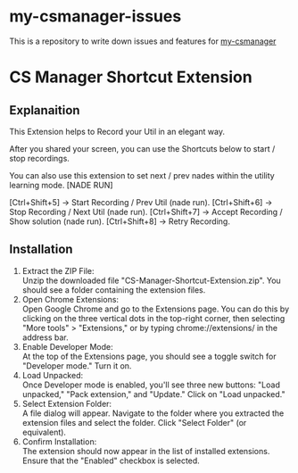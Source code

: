 # my-csmanager-issues
This is a repository to write down issues and features for [my-csmanager](https://my-csmanager.com/)

# CS Manager Shortcut Extension

## Explanaition

This Extension helps to Record your Util in an elegant way.

After you shared your screen, you can use the Shortcuts below to start / stop recordings.

You can also use this extension to set next / prev nades within the utility learning mode. [NADE RUN]

[Ctrl+Shift+5] -> Start Recording / Prev Util (nade run).
[Ctrl+Shift+6] -> Stop Recording / Next Util (nade run).
[Ctrl+Shift+7] -> Accept Recording / Show solution (nade run).
[Ctrl+Shift+8] -> Retry Recording.

## Installation

1. Extract the ZIP File:<br>
Unzip the downloaded file "CS-Manager-Shortcut-Extension.zip". You should see a folder containing the extension files.
2. Open Chrome Extensions:<br>
Open Google Chrome and go to the Extensions page. You can do this by clicking on the three vertical dots in the top-right corner, then selecting "More tools" > "Extensions," or by typing chrome://extensions/ in the address bar.
3. Enable Developer Mode:<br>
At the top of the Extensions page, you should see a toggle switch for "Developer mode." Turn it on.
4. Load Unpacked:<br>
Once Developer mode is enabled, you'll see three new buttons: "Load unpacked," "Pack extension," and "Update." Click on "Load unpacked."
5. Select Extension Folder:<br>
A file dialog will appear. Navigate to the folder where you extracted the extension files and select the folder. Click "Select Folder" (or equivalent).
6. Confirm Installation:<br>
The extension should now appear in the list of installed extensions. Ensure that the "Enabled" checkbox is selected.
